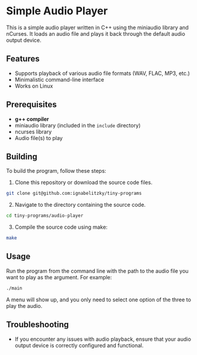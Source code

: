 # Simple Audio Player

This is a simple audio player written in C++ using the miniaudio library and nCurses. It loads an audio file and plays it back through the default audio output device.

## Features
- Supports playback of various audio file formats (WAV, FLAC, MP3, etc.)
- Minimalistic command-line interface
- Works on Linux

## Prerequisites
- **g++ compiler**
- miniaudio library (included in the `include` directory)
- ncurses library
- Audio file(s) to play

## Building
To build the program, follow these steps:

1. Clone this repository or download the source code files.
```Bash
git clone git@github.com:ignabelitzky/tiny-programs
```
2. Navigate to the directory containing the source code.
```Bash
cd tiny-programs/audio-player
```
3. Compile the source code using make:
```Bash
make
```

## Usage
Run the program from the command line with the path to the audio file you want to play as the argument. For example:
```Bash
./main
```
A menu will show up, and you only need to select one option of the three to play the audio.

## Troubleshooting
- If you encounter any issues with audio playback, ensure that your audio output device is correctly configured and functional.
